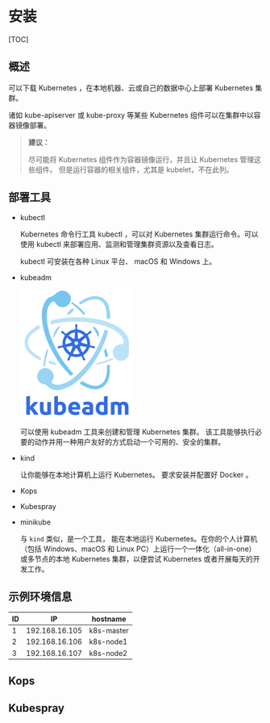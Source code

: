 # 安装
[TOC]
## 概述

可以下载 Kubernetes ，在本地机器、云或自己的数据中心上部署 Kubernetes 集群。

诸如 kube-apiserver 或 kube-proxy 等某些 Kubernetes 组件可以在集群中以容器镜像部署。

> **建议：**
>
> 尽可能将 Kubernetes 组件作为容器镜像运行，并且让 Kubernetes 管理这些组件。 但是运行容器的相关组件，尤其是 kubelet，不在此列。

## 部署工具

* kubectl

   Kubernetes 命令行工具 kubectl ，可以对 Kubernetes 集群运行命令。可以使用 kubectl 来部署应用、监测和管理集群资源以及查看日志。

   kubectl 可安装在各种 Linux 平台、 macOS 和 Windows 上。 

* kubeadm

   <img src="../../../../../Image/k/kubeadm-stacked-color.png" style="zoom:25%;" />

   可以使用 kubeadm 工具来创建和管理 Kubernetes 集群。 该工具能够执行必要的动作并用一种用户友好的方式启动一个可用的、安全的集群。

* kind

   让你能够在本地计算机上运行 Kubernetes。 要求安装并配置好 Docker 。

* Kops

* Kubespray

* minikube

   与 `kind` 类似，是一个工具， 能在本地运行 Kubernetes。在你的个人计算机（包括 Windows、macOS 和 Linux PC）上运行一个一体化（all-in-one）或多节点的本地 Kubernetes 集群，以便尝试 Kubernetes 或者开展每天的开发工作。

## 示例环境信息

| ID   | IP             | hostname   |
| ---- | -------------- | ---------- |
| 1    | 192.168.16.105 | k8s-master |
| 2    | 192.168.16.106 | k8s-node1  |
| 3    | 192.168.16.107 | k8s-node2  |

## Kops



## Kubespray

